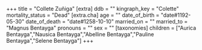 +++
title = "Collete Zuñiga"
[extra]
ddb = ""
kingraph_key = "Colette"
mortality_status = "Dead"
[extra.cha]
age = ""
date_of_birth = "date#1192-05-30"
date_of_death = "date#1258-10-10"
married_on = ""
married_to = "Magnus Bentayga"
pronouns = ""
sex = ""
[taxonomies]
children = ["Aurica Bentayga","Nausica Bentayga","Abelline Bentayga","Pauline Bentayga","Selene Bentayga"]
+++

